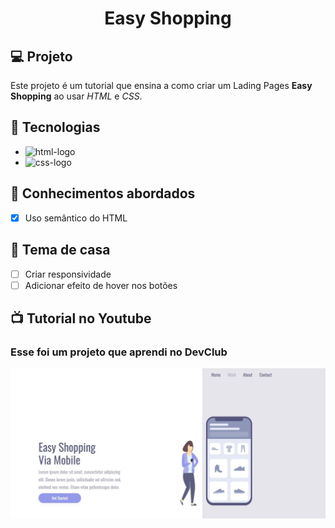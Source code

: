 <h1 align="center">
  Easy Shopping
</h1>

## 💻 Projeto

Este projeto é um tutorial que ensina a como criar um Lading Pages **Easy Shopping** ao usar _HTML_ e _CSS_.

## 🚀 Tecnologias

- <img src="https://img.shields.io/badge/HTML5-E34F26?style=for-the-badge&logo=html5&logoColor=white" alt="html-logo" />
- <img src="https://img.shields.io/badge/CSS3-1572B6?style=for-the-badge&logo=css3&logoColor=white" alt="css-logo" />

## 📔 Conhecimentos abordados

- [x] Uso semântico do HTML



## 📝 Tema de casa

- [ ] Criar responsividade
- [ ] Adicionar efeito de hover nos botões

## 📺 Tutorial no Youtube
<h3>Esse foi um projeto que aprendi no <a>DevClub</a></h3>

<img src="https://github.com/DennisDev2911/Easy-shopping-02/blob/master/assets/Easy%20Shopping.JPG?raw=true" />
